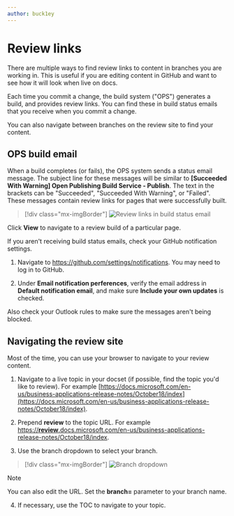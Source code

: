 ```yaml
---
author: buck1ey
---
```




# Review links

There are multiple ways to find review links to content in branches you are working in. This is useful if you are editing content in GitHub and want to see how it will look when live on docs.

Each time you commit a change, the build system ("OPS") generates a build, and provides review links. You can find these in build status emails that you receive when you commit a change. 

You can also navigate between branches on the review site to find your content.

## OPS build email

 When a build completes (or fails), the OPS system sends a status email message. The subject line for these messages will be similar to **[Succeeded With Warning] Open Publishing Build Service - Publish**. The text in the brackets can be "Succeeded", "Succeeded With Warning", or "Failed". These messages contain review links for pages that were successfully built.

 > [!div class="mx-imgBorder"]
 > ![Review links in build status email](media/review-email.png "Review links in build status email")

Click **View** to navigate to a review build of a particular page. 

If you aren't receiving build status emails, check your GitHub notification settings.

 1. Navigate to <https://github.com/settings/notifications>. You may need to log in to GitHub.

 2. Under **Email notification perferences**, verify the email address in **Default notification email**, and make sure **Include your own updates** is checked.

Also check your Outlook rules to make sure the messages aren't being blocked.

## Navigating the review site

Most of the time, you can use your browser to navigate to your review content.

 1. Navigate to a live topic in your docset (if possible, find the topic you'd like to review). For example [https://docs.microsoft.com/en-us/business-applications-release-notes/October18/index](https://docs.microsoft.com/en-us/business-applications-release-notes/October18/index).

 2. Prepend **review** to the topic URL. For example [https://**review**.docs.microsoft.com/en-us/business-applications-release-notes/October18/index](https://review.docs.microsoft.com/en-us/business-applications-release-notes/October18/index).

 3. Use the branch dropdown to select your branch.

 >[!div class="mx-imgBorder"]
 >![Branch dropdown](media/branch-dropdown.gif "Branch dropdown")

 > [!NOTE]
 > You can also edit the URL. Set the **branch=** parameter to your branch name.

 4.  If necessary, use the TOC to navigate to your topic.

